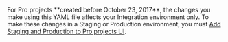 <div class="bs-callout bs-callout-info" id="info">
  <p>For Pro projects **created before October 23, 2017**, the changes you make using this YAML file affects your Integration environment only. To make these changes in a Staging or Production environment, you must <a href="{{ page.baseurl }}/cloud/trouble/pro-env-management.html">Add Staging and Production to Pro projects UI</a>.</p>
</div>